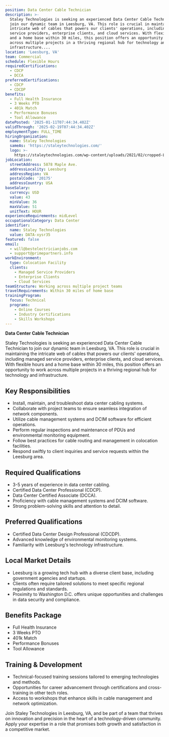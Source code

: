 ```yaml
---
position: Data Center Cable Technician
description: >-
  Staley Technologies is seeking an experienced Data Center Cable Technician to
  join our dynamic team in Leesburg, VA. This role is crucial in maintaining the
  intricate web of cables that powers our clients' operations, including managed
  service providers, enterprise clients, and cloud services. With flexible hours
  and a home base within 30 miles, this position offers an opportunity to work
  across multiple projects in a thriving regional hub for technology and
  infrastructure....
location: 'Leesburg, VA'
team: Commercial
schedule: Flexible Hours
requiredCertifications:
  - CDCP
  - DCCA
preferredCertifications:
  - CDCP
  - CDCDP
benefits:
  - Full Health Insurance
  - 3 Weeks PTO
  - 401k Match
  - Performance Bonuses
  - Tool Allowance
datePosted: '2025-01-11T07:44:34.402Z'
validThrough: '2025-02-19T07:44:34.402Z'
employmentType: FULL_TIME
hiringOrganization:
  name: Staley Technologies
  sameAs: 'https://staleytechnologies.com/'
  logo: >-
    https://staleytechnologies.com/wp-content/uploads/2021/02/cropped-Logo_StaleyTechnologies.png
jobLocation:
  streetAddress: 5878 Maple Ave.
  addressLocality: Leesburg
  addressRegion: VA
  postalCode: '20175'
  addressCountry: USA
baseSalary:
  currency: USD
  value: 43
  minValue: 36
  maxValue: 51
  unitText: HOUR
experienceRequirements: midLevel
occupationalCategory: Data Center
identifier:
  name: Staley Technologies
  value: DATA-xysr35
featured: false
email:
  - will@bestelectricianjobs.com
  - support@primepartners.info
workEnvironment:
  type: Colocation Facility
  clients:
    - Managed Service Providers
    - Enterprise Clients
    - Cloud Services
teamStructure: Working across multiple project teams
travelRequirements: Within 30 miles of home base
trainingProgram:
  focus: Technical
  programs:
    - Online Courses
    - Industry Certifications
    - Skills Workshops
---
```




**Data Center Cable Technician**

Staley Technologies is seeking an experienced Data Center Cable Technician to join our dynamic team in Leesburg, VA. This role is crucial in maintaining the intricate web of cables that powers our clients' operations, including managed service providers, enterprise clients, and cloud services. With flexible hours and a home base within 30 miles, this position offers an opportunity to work across multiple projects in a thriving regional hub for technology and infrastructure.

## Key Responsibilities

- Install, maintain, and troubleshoot data center cabling systems.
- Collaborate with project teams to ensure seamless integration of network components.
- Utilize cable management systems and DCIM software for efficient operations.
- Perform regular inspections and maintenance of PDUs and environmental monitoring equipment.
- Follow best practices for cable routing and management in colocation facilities.
- Respond swiftly to client inquiries and service requests within the Leesburg area.

## Required Qualifications

- 3-5 years of experience in data center cabling.
- Certified Data Center Professional (CDCP).
- Data Center Certified Associate (DCCA).
- Proficiency with cable management systems and DCIM software.
- Strong problem-solving skills and attention to detail.

## Preferred Qualifications

- Certified Data Center Design Professional (CDCDP).
- Advanced knowledge of environmental monitoring systems.
- Familiarity with Leesburg's technology infrastructure.

## Local Market Details

- Leesburg is a growing tech hub with a diverse client base, including government agencies and startups.
- Clients often require tailored solutions to meet specific regional regulations and standards.
- Proximity to Washington D.C. offers unique opportunities and challenges in data security and compliance.

## Benefits Package

- Full Health Insurance
- 3 Weeks PTO
- 401k Match
- Performance Bonuses
- Tool Allowance

## Training & Development

- Technical-focused training sessions tailored to emerging technologies and methods.
- Opportunities for career advancement through certifications and cross-training in other tech roles.
- Access to workshops that enhance skills in cable management and network optimization. 

Join Staley Technologies in Leesburg, VA, and be part of a team that thrives on innovation and precision in the heart of a technology-driven community. Apply your expertise in a role that promises both growth and satisfaction in a competitive market.
